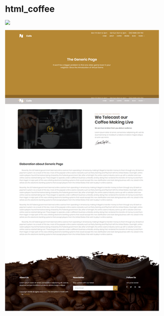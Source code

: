 # html_coffee

![](https://github.com/tahongtrung/html_coffee/blob/master/home.png)

![](https://github.com/tahongtrung/html_coffee/blob/master/page.png)
